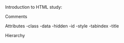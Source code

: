 Introduction to HTML study:

Comments

Attributes
-class -data -hidden -id -style -tabindex -title

Hierarchy
